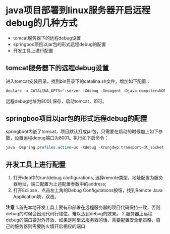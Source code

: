 # java项目部署到linux服务器开启远程debug的几种方式  
+ tomcat服务器下的远程debug设置
+ springboo项目以jar包的形式远程debug的配置 
+ 开发工具上进行配置  
## tomcat服务器下的远程debug设置  
进入tomcat安装目录，找到bin目录下的catalina.sh文件，增加如下配置：
```xml
declare -x CATALINA_OPTS="-server -Xdebug -Xnoagent -Djava.compiler=NONE -Xrunjdwp:transport=dt_socket,server=y,suspend=n,address=8001"
```
远程debug地址为8001,保存，启动tomcat，即可。
## springboo项目以jar包的形式远程debug的配置 
springboot内嵌了tomcat，项目默认打成jar包，只需要在启动的时候加上如下参数，设置远程debug端口为8001。执行如下启命令：
``` java
java -Dspring.profiles.active=uc -Xdebug -Xrunjdwp:transport=dt_socket,server=y,suspend=n,address=8001 -jar Alogin-1.0.0.jar
```
## 开发工具上进行配置 
1. 打开idea中的run/debug configurations, 选择remote类型，地址配置为服务器地址，端口配置为上述配置参数中的address;
2. 打开Eclipse，点击左上角的Debug Configutations按钮，找到Remote Java Application项，双击。

**注意**
1.首先本地开发工具上要有和部署在远程服务器的项目代码保持一致，否则debug的时候会出现代码行错位，难以达到debug的效果。
2.服务器上远程debug的端口要对外开放，如果是阿里云服务器的话，需要配置安全组策略，自己的服务器则需要防火墙开启相应的端口

